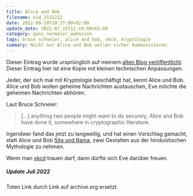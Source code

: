 ```yaml
---
title: Alice and Bob
filename: old_2132212
date: 2012-09-28T10:37:00+02:00
update_date: 2022-07-15T12:10:00+02:00
category: ganz_normaler_wahnsinn
tags: bruce schneier, alice and bob, xkcd, kryptologie
summary: Nicht nur Alice und Bob wollen sicher kommunizieren.
---
```

Dieser Eintrag wurde ursprünglich auf meinem [alten Blog veröffentlicht](https://stu.blogger.de/stories/2132212/). Dieser Eintrag hier ist eine Kopie mit kleinen technischen Anpassungen.

Jeder, der sich mal mit Kryptologie beschäftigt hat, kennt Alice und Bob. Alice und Bob wollen geheime Nachrichten austauschen, Eve möchte die geheimen Nachrichten abhören.

Laut Bruce Schneier:

> […] anything two people might want to do securely, Alice and Bob have done it, somewhere in cryptographic literature.

Irgendwer fand das jetzt zu langweilig, und hat einen Vorschlag gemacht, statt Alice und Bob [Sita und Rama](https://web.archive.org/web/20121119041723/http://profpartha.webs.com/publications/alicebob.pdf), zwei Gestalten aus der hinduistischen Mythologie zu nehmen.

Wenn man [xkcd](http://xkcd.com/177/) trauen darf, dann dürfte sich Eve darüber freuen.

##### Update Juli 2022

Toten Link durch Link auf archive.org ersetzt.
